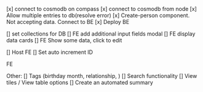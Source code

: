 [x] connect to cosmodb on compass
[x] connect to cosmodb from node
[x] Allow multiple entries to db(resolve error)
[x] Create-person component. Not accepting data. Connect to BE
[x] Deploy BE


[] set collections for DB
[] FE add additional input fields modal
[] FE display data cards
[] FE Show some data, click to edit

[] Host FE
[] Set auto increment ID

FE

Other:
[] Tags (birthday month, relationship, )
[] Search functionality
[] View tiles / View table options
[] Create an automated summary